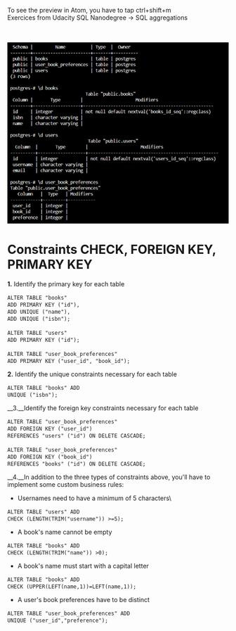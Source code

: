 
To see the preview in Atom, you have to tap ctrl+shift+m </br>
Exercices from Udacity SQL Nanodegree -> SQL aggregations  </br> </br> </br>


![](check_constraint_schemas.PNG)

# Constraints CHECK, FOREIGN KEY, PRIMARY KEY

__1.__ Identify the primary key for each table
```
ALTER TABLE "books"
ADD PRIMARY KEY ("id"),
ADD UNIQUE ("name"),
ADD UNIQUE ("isbn");

ALTER TABLE "users"
ADD PRIMARY KEY ("id");

ALTER TABLE "user_book_preferences"
ADD PRIMARY KEY ("user_id", "book_id");
```

__2.__ Identify the unique constraints necessary for each table
```
ALTER TABLE "books" ADD
UNIQUE ("isbn");
```

__3.__Identify the foreign key constraints necessary for each table
```
ALTER TABLE "user_book_preferences" 
ADD FOREIGN KEY ("user_id")
REFERENCES "users" ("id") ON DELETE CASCADE; 

ALTER TABLE "user_book_preferences" 
ADD FOREIGN KEY ("book_id")
REFERENCES "books" ("id") ON DELETE CASCADE; 
```

__4.__In addition to the three types of constraints above, you'll have to implement some custom business rules:
* Usernames need to have a minimum of 5 characters\
```
ALTER TABLE "users" ADD
CHECK (LENGTH(TRIM("username")) >=5);
```
* A book's name cannot be empty
```
ALTER TABLE "books" ADD
CHECK (LENGTH(TRIM("name")) >0);
```
* A book's name must start with a capital letter
```
ALTER TABLE "books" ADD
CHECK (UPPER(LEFT(name,1))=LEFT(name,1));
```
* A user's book preferences have to be distinct
```
ALTER TABLE "user_book_preferences" ADD
UNIQUE ("user_id","preference");
```
